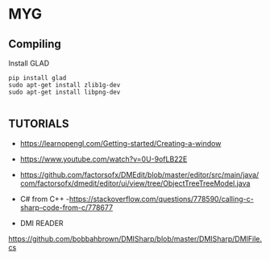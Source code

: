 # MYG


## Compiling

Install GLAD 

```
pip install glad
sudo apt-get install zlib1g-dev
sudo apt-get install libpng-dev


```


## TUTORIALS

- https://learnopengl.com/Getting-started/Creating-a-window
- https://www.youtube.com/watch?v=0U-9ofLB22E
- https://github.com/factorsofx/DMEdit/blob/master/editor/src/main/java/com/factorsofx/dmedit/editor/ui/view/tree/ObjectTreeTreeModel.java


- C# from C++
-https://stackoverflow.com/questions/778590/calling-c-sharp-code-from-c/778677

- DMI READER 

https://github.com/bobbahbrown/DMISharp/blob/master/DMISharp/DMIFile.cs